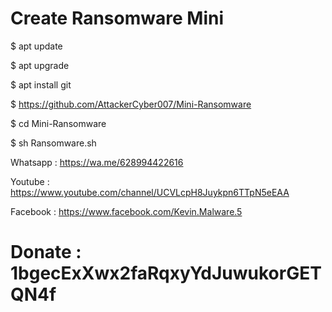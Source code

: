 # Create Ransomware Mini

$ apt update

$ apt upgrade

$ apt install git

$ https://github.com/AttackerCyber007/Mini-Ransomware

$ cd Mini-Ransomware

$ sh Ransomware.sh




Whatsapp : https://wa.me/628994422616

Youtube  : https://www.youtube.com/channel/UCVLcpH8Juykpn6TTpN5eEAA

Facebook : https://www.facebook.com/Kevin.Malware.5



# Donate : 1bgecExXwx2faRqxyYdJuwukorGETQN4f
